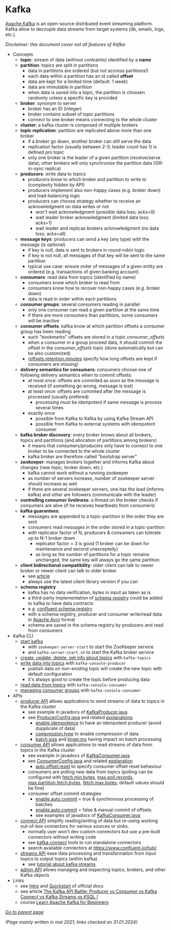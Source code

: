 # Kafka

[Apache Kafka](https://kafka.apache.org/) is an open-source distributed event streaming platform.
Kafka allow to decouple data streams from target systems (db, emails, logs, etc.).

*Disclaimer: this document cover not all features of Kafka*

* Concepts
  * **topic**: stream of data (without contraints) identified by a **name**
  * **partition**: topics are split in partitions
    * data in partitions are ordered (but not accross partitions!)  
    * each data within a partition has an id called **offset**
    * data are kept for a limited time (default: 1 week)
    * data are immutable in partition
    * when data is saved into a topic, the partition is choosen randomly unless a specific key is provided 
  * **broker**: synonym to server
    * broker has an ID (integer)
    * broker contains subset of topic partitions
    * connect to one broker means connecting to the whole cluster  
  * **cluster**: a kafka cluster is composed of multiple brokers
  * **topic replication**: partition are replicated above more than one broker
    * if a broker go down, another broker can still serve the data
    * replication factor (usually between 2-3; leader count has 1) is defined pro topic
    * only one broker is the leader of a given partition (receive/serve data); 
      other brokers will only synchronize the partition data (ISR: in-sync replica)
  * **producers**: write data to topics
    * producers know to which broker and partition to write to (complexity hidden by API)
    * producers implement also non-happy cases (e.g. broker down) and load-balancing logic
    * producers can choose strategy whether to receive an acknowledgment on data writes or not
      * won't wait acknowledgment (possible data loss; acks=0)
      * wait leader broker acknowledgment (limited data loss; acks=1)
      * wait leader and replicas brokers acknowledgment (no data loss; acks=all)
  * **message keys**: producers can send a key (any type) with the message (is optional)
    * if key is null, data is sent to brokers in round-robin logic 
    * if key is not null, all messages of that key will be sent to the same partition
    * typical use case: ensure order of messages of a given entity are ordered (e.g. transactions of given 
      banking account)
  * **consumers**: read data from topics (identified by name)    
    * consumers know which broker to read from
    * consumers know how to recover non-happy cases (e.g. broker down)
    * data is read in order within each partitions
  * **consumer groups**: several consumers reading in parallel
    * only one consumer can read a given partition at the same time
    * if there are more consumers than partitions, some consumers will be inactive
  * **consumer offsets**: kafka know at which partition offsets a consumer group has been reading
    * such "bookmarks" offsets are stored in a topic _consumer_offsets_
    * when a consumer in a group proceed data, it should commit the offset in the _consumer_offsets_ topic
      (done automatically but can be also customized)
    * ([offsets.retention.minutes](https://kafka.apache.org/documentation/#brokerconfigs_offsets.retention.minutes) 
      specify how long offsets are kept if consumers are missing)
  * **delivery semantics for consumers**: consumers choose one of following delivery semantics when to commit offsets: 
    * at most once: offsets are commited as soon as the message is received (if something go wrong, message is lost)
    * at least once: offsets are commited after the message is processed (usually prefered)
      * processing must be idempotent if same message is process several times 
    * exactly once
      * possible from Kafka to Kafka by using Kafka Stream API
      * possible from Kafka to external systems with idempotent consumer
  * **kafka broker discovery**: every broker knows about all brokers, topics and partitions 
    (and allocation of partitions among brokers)
    * it means that consumers/producers only have to connect to one broker to be connected to the whole cluster
    * kafka broker are therefore called "bootstrap server"
  * **zookeeper**: manages brokers together and informs Kafka about changes (new topic, broker down, etc.)
    * kafka cannot work without a running zookeeper
    * as number of servers increase, number of zookeeper server should increase as well
    * if there are several zookeeper servers, one has the lead (informs kafka) and other are followers 
      (communicate with the leader)
  * **controlling consumer liveliness**: a thread on the broker checks if consumers are alive
    (if he receives heartbeats from consumers)
  * **kafka guarantees**:
    * messages are appended to a topic-partition in the order they are sent
    * consumers read messages in the order stored in a topic-partition
    * with replicator factor of N, producers & consumers can tolerate up to N-1 broker down
      * replicator factor = 3 is good (1 broker can be down for maintenance and second unexceptelly)
      * as long as the number of partitions for a topic remains unchanged, the same key will always go the same
      partition
  * **client bidirectional compatibility**: older client can talk to newer broker or newer client can talk to older broker
    * see [article](https://www.confluent.io/blog/upgrading-apache-kafka-clients-just-got-easier)
    * always use the latest client library version if you can
  * **schema registry**
    * kafka has no data verification, bytes in input as taken as is
    * a third-party implementation of [schema registry](https://kafka.apache.org/documentation/#multitenancy-more) 
      could be added to kafka to have data contracts
    * e.g. [confluent schema registry](https://docs.confluent.io/platform/current/schema-registry/index.html)
    * with a schema registry, producer and consumer write/read data in
      [Apache Avro](https://avro.apache.org/) format
    * schema are saved in the schema registry by producers and read from consumers
* Kafka CLI
  * [start kafka](https://kafka.apache.org/documentation/#quickstart_startserver)
    * with `zookeeper-server-start` to start the ZooKeeper service
    * and `kafka-server-start.sh` to start the Kafka broker service
  * [create, update, delete, get info about topics](https://kafka.apache.org/documentation/#topicconfigs) with 
    `kafka-topics`
  * [write data into topics](https://kafka.apache.org/documentation/#quickstart_send) with `kafka-console-producer`
    * publish data on non-existing topic will create the new topic with default configuration
    * it's always good to create the topic before producing data
  * [read data from topics](https://kafka.apache.org/documentation/#quickstart_consume) with `kafka-console-consumer`
  * [managing consumer groups](https://kafka.apache.org/documentation/#basic_ops_consumer_group) with `kafka-console-consumer`
* APIs
  * [producer API](https://kafka.apache.org/documentation/#producerapi) 
    allows applications to send streams of data to topics in the Kafka cluster
    * see example in javadocs of [KafkaProducer.java](https://kafka.apache.org/36/javadoc/org/apache/kafka/clients/producer/KafkaProducer.html)
    * see [ProducerConfig.java](https://kafka.apache.org/36/javadoc/org/apache/kafka/clients/producer/ProducerConfig.html)
    and related [explanations](http://kafka.apache.org/documentation.html#producerconfigs)
      * [enable.idempotence](https://kafka.apache.org/documentation/#producerconfigs_enable.idempotence) to have
        an idempotent producer (avoid dupplicate of data)
      * [compression.type](https://kafka.apache.org/documentation/#producerconfigs_compression.type) to enable
        compression of data
      * [batch.size](https://kafka.apache.org/documentation/#producerconfigs_batch.size) and
        [linger.ms](https://kafka.apache.org/documentation/#producerconfigs_linger.ms) having impact on batch processing
  * [consumer API](https://kafka.apache.org/documentation/#consumerapi) 
    allows applications to read streams of data from topics in the Kafka cluster
    * see example in javadocs of [KafkaConsumer.java](https://kafka.apache.org/36/javadoc/org/apache/kafka/clients/consumer/KafkaConsumer.html)
    * see [ConsumerConfig.java](https://kafka.apache.org/36/javadoc/org/apache/kafka/clients/consumer/ConsumerConfig.html)
      and related [explanation](https://kafka.apache.org/documentation/#consumerconfigs)
      * [auto.offset.reset](https://kafka.apache.org/documentation/#consumerconfigs_auto.offset.reset) to specify consumer offset reset behaviour
    * consumers are polling new data from topics (polling can be configured with 
      [fetch.min.bytes](https://kafka.apache.org/documentation/#consumerconfigs_fetch.min.bytes), 
      [max.poll.records](https://kafka.apache.org/documentation/#consumerconfigs_max.poll.records),
      [max.partition.fetch.bytes](https://kafka.apache.org/documentation/#consumerconfigs_max.partition.fetch.bytes),
      [fetch.max.bytes](https://kafka.apache.org/documentation/#consumerconfigs_fetch.max.bytes);
      default values should be fine)
    * consumer offset commit strategies
      * [enable.auto.commit](https://kafka.apache.org/documentation/#consumerconfigs_enable.auto.commit) = true & synchronous processing of batches
      * [enable.auto.commit](https://kafka.apache.org/documentation/#consumerconfigs_enable.auto.commit) = false & manual commit of offsets
      * see examples of javadocs of [KafkaConsumer.java](https://kafka.apache.org/36/javadoc/org/apache/kafka/clients/consumer/KafkaConsumer.html)
  * [connect API](https://kafka.apache.org/documentation/#connectapi)
    simplify reading/writing of data but re-using working out-of-box connectors for various sources or sinks.
    * normally user won't dev custom connectors but use a pre-built connectors without writing code
    * see [kafka connect](https://kafka.apache.org/documentation.html#connect) tools to run standalone connectors
    * search available connectors at https://www.confluent.io/hub/
  * [streams API](https://kafka.apache.org/documentation/#streamsapi)
    ease data processing and transformation from input topics to output topics (within kafka)
    * see [tutorial about kafka streams](https://kafka.apache.org/34/documentation/streams/)
  * [admin API](https://kafka.apache.org/documentation/#adminapi) 
    allows managing and inspecting topics, brokers, and other Kafka objects
* Links
  * see [Intro](https://kafka.apache.org/intro) and [Quickstart](https://kafka.apache.org/quickstart) of official docs
  * see article [The Kafka API Battle: Producer vs Consumer vs Kafka Connect vs Kafka Streams vs KSQL !](https://medium.com/@stephane.maarek/the-kafka-api-battle-producer-vs-consumer-vs-kafka-connect-vs-kafka-streams-vs-ksql-ef584274c1e)
  * course [Learn Apache Kafka for Beginners](https://www.udemy.com/course/apache-kafka/)

[*Go to parent page*](README.md)

*(Page mainly written in mai 2021; links checked on 31.01.2024)*

